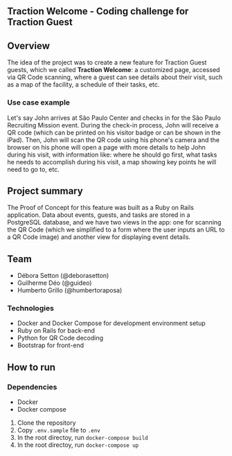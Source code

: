 ## Traction Welcome - Coding challenge for Traction Guest

## Overview

The idea of the project was to create a new feature for Traction Guest guests, which we called **Traction Welcome**: a customized page, accessed via QR Code scanning, where a guest can see details about their visit, such as a map of the facility, a schedule of their tasks, etc.

### Use case example

Let's say John arrives at São Paulo Center and checks in for the São Paulo Recruiting Mission event. During the check-in process, John will receive a QR code (which can be printed on his visitor badge or can be shown in the iPad). Then, John will scan the QR code using his phone's camera and the browser on his phone will open a page with more details to help John during his visit, with information like: where he should go first, what tasks he needs to accomplish during his visit, a map showing key points he will need to go to, etc.

## Project summary

The Proof of Concept for this feature was built as a Ruby on Rails application. Data about events, guests, and tasks are stored in a PostgreSQL database, and we have two views in the app: one for scanning the QR Code (which we simplified to a form where the user inputs an URL to a QR Code image) and another view for displaying event details.

## Team
* Débora Setton (@deborasetton)
* Guilherme Déo (@guideo)
* Humberto Grillo  (@humbertoraposa)

### Technologies
* Docker and Docker Compose for development environment setup
* Ruby on Rails for back-end
* Python for QR Code decoding
* Bootstrap for front-end

## How to run

### Dependencies
- Docker
- Docker compose

1. Clone the repository
2. Copy `.env.sample` file to `.env`
3. In the root directoy, run `docker-compose build`
3. In the root directoy, run `docker-compose up`
